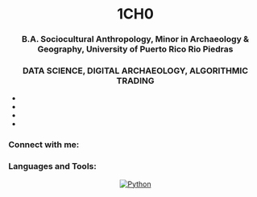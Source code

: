 <h1 align="center">1CH0</h1>
<h3 align="center">B.A. Sociocultural Anthropology, Minor in Archaeology & Geography, University of Puerto Rico Rio Piedras</h3>
<h3 align="center">DATA SCIENCE, DIGITAL ARCHAEOLOGY, ALGORITHMIC TRADING</h3>


- 

- 

- 

- 

<h3 align="left">Connect with me:</h3>

<p align="left">

<h3 align="left">Languages and Tools:</h3>
<p align="center">
<a href="https://github.com/search?q=user%3ADenverCoder1+language%3Apython"><img alt="Python" src="https://img.shields.io/badge/Python-14354C.svg?logo=python&logoColor=white"></a>

</p>
